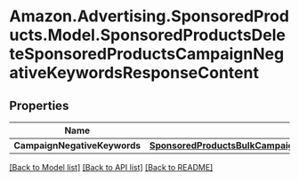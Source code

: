 # Amazon.Advertising.SponsoredProducts.Model.SponsoredProductsDeleteSponsoredProductsCampaignNegativeKeywordsResponseContent

## Properties

Name | Type | Description | Notes
------------ | ------------- | ------------- | -------------
**CampaignNegativeKeywords** | [**SponsoredProductsBulkCampaignNegativeKeywordOperationResponse**](SponsoredProductsBulkCampaignNegativeKeywordOperationResponse.md) |  | 

[[Back to Model list]](../README.md#documentation-for-models) [[Back to API list]](../README.md#documentation-for-api-endpoints) [[Back to README]](../README.md)

